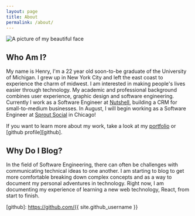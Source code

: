 ```yaml
---
layout: page
title: About
permalink: /about/
---
```

<img class="headshot" src="/blog/images/hmillison_headshot2.jpg" alt="A picture of my beautiful face" title="A picture of my beautiful face">


## Who Am I?
My name is Henry, I'm a 22 year old soon-to-be graduate of the University of Michigan. I grew up
in New York City and left the east coast to experience the charm of midwest. I am
interested in making people's lives easier through technology. My academic and professional
background combines user experience, graphic design and software engineering. Currently
I work as a Software Engineer at [Nutshell], building a CRM for small-to-medium businesses.
In August, I will begin working as a Software Engineer at [Sprout Social] in Chicago!

If you want to learn more about my work, take a look at my [portfolio] or [github profile][github].

## Why Do I Blog?
In the field of Software Engineering, there can often be challenges with communicating technical ideas
to one another. I am starting to blog to get more comfortable breaking down complex concepts and
as a way to document my personal adventures in technology. Right now, I am documenting my experience
of learning a new web technology, React, from start to finish.

[Nutshell]: http://nutshell.com
[Sprout Social]: http://sproutsocial.com
[portfolio]: http://hmillie.io/portfolio
[github]: https://github.com/{{ site.github_username }}

